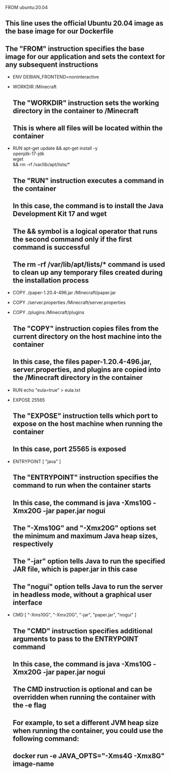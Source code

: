FROM ubuntu:20.04

## This line uses the official Ubuntu 20.04 image as the base image for our Dockerfile

## The "FROM" instruction specifies the base image for our application and sets the context for any subsequent instructions

- ENV DEBIAN_FRONTEND=noninteractive
- WORKDIR /Minecraft

  ## The "WORKDIR" instruction sets the working directory in the container to /Minecraft

  ## This is where all files will be located within the container

- RUN apt-get update && apt-get install -y \
  openjdk-17-jdk \
  wget \
  && rm -rf /var/lib/apt/lists/\*

  ## The "RUN" instruction executes a command in the container

  ## In this case, the command is to install the Java Development Kit 17 and wget

  ## The && symbol is a logical operator that runs the second command only if the first command is successful

  ## The rm -rf /var/lib/apt/lists/\* command is used to clean up any temporary files created during the installation process

- COPY ./paper-1.20.4-496.jar /Minecraft/paper.jar
- COPY ./server.properties /Minecraft/server.properties
- COPY ./plugins /Minecraft/plugins

  ## The "COPY" instruction copies files from the current directory on the host machine into the container

  ## In this case, the files paper-1.20.4-496.jar, server.properties, and plugins are copied into the /Minecraft directory in the container

- RUN echo "eula=true" > eula.txt
- EXPOSE 25565

  ## The "EXPOSE" instruction tells which port to expose on the host machine when running the container

  ## In this case, port 25565 is exposed

- ENTRYPOINT [ "java" ]

  ## The "ENTRYPOINT" instruction specifies the command to run when the container starts

  ## In this case, the command is java -Xms10G -Xmx20G -jar paper.jar nogui

  ## The "-Xms10G" and "-Xmx20G" options set the minimum and maximum Java heap sizes, respectively

  ## The "-jar" option tells Java to run the specified JAR file, which is paper.jar in this case

  ## The "nogui" option tells Java to run the server in headless mode, without a graphical user interface

- CMD [ "-Xms10G", "-Xmx20G", "-jar", "paper.jar", "nogui" ]
  ## The "CMD" instruction specifies additional arguments to pass to the ENTRYPOINT command
  ## In this case, the command is java -Xms10G -Xmx20G -jar paper.jar nogui
  ## The CMD instruction is optional and can be overridden when running the container with the -e flag
  ## For example, to set a different JVM heap size when running the container, you could use the following command:
  ## docker run -e JAVA_OPTS="-Xms4G -Xmx8G" image-name
